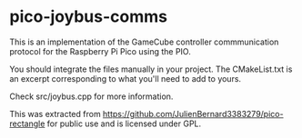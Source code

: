 # pico-joybus-comms
This is an implementation of the GameCube controller commmunication protocol for the Raspberry Pi Pico using the PIO.

You should integrate the files manually in your project. The CMakeList.txt is an excerpt corresponding to what you'll need to add to yours.

Check src/joybus.cpp for more information.

This was extracted from https://github.com/JulienBernard3383279/pico-rectangle for public use and is licensed under GPL.
